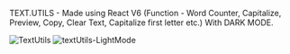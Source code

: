 TEXT.UTILS - Made using React V6 (Function - Word Counter, Capitalize, Preview, Copy, Clear Text, Capitalize first letter etc.) With DARK MODE.

![TextUtils](https://user-images.githubusercontent.com/117752286/220054901-8b75f783-0bc3-4286-bc48-38a015f63199.JPG)
![textUtils-LightMode](https://user-images.githubusercontent.com/117752286/220054917-805769b1-1dd6-48eb-9c2b-c2d6a316ca4d.JPG)
